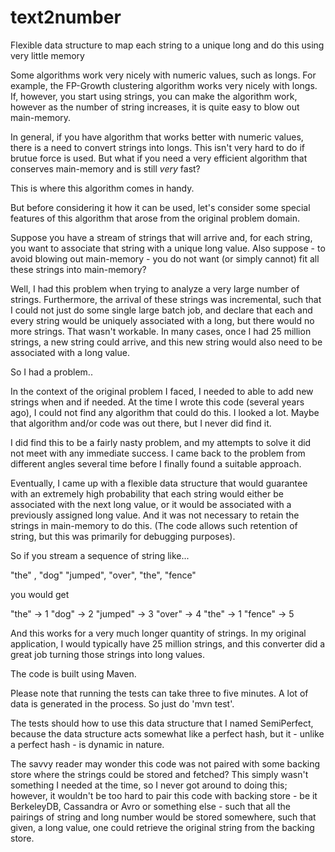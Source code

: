 # text2number
Flexible data structure to map each string to a unique long and do this using very little memory

Some algorithms work very nicely with numeric values, such as longs. For example, the FP-Growth clustering
algorithm works very nicely with longs. If, however, you start using strings, you can make the
algorithm work, however as the number of string increases, it is quite easy to blow out main-memory.

In general, if you have algorithm that works better with numeric values, there is a need to
convert strings into longs.  This isn't very hard to do if brutue force is used. But what
if you need a very efficient algorithm that conserves main-memory and is still *very* fast?

This is where this algorithm comes in handy.

But before considering it how it can be used, let's consider some special features
of this algorithm that arose from the original problem domain. 

Suppose you have a stream of strings that will arrive and, for each string, you want to
associate that string with a unique long value. Also suppose - to avoid blowing out main-memory - you
do not want (or simply cannot) fit all these strings into main-memory?

Well, I had this problem when trying to analyze a very large number of strings. Furthermore, the arrival
of these strings was incremental, such that I could not just do some single large batch job, and declare
that each and every string would be uniquely associated with a long, but there would no more strings.
That wasn't workable. In many cases, once I had 25 million strings, a new string could arrive, and
this new string would also need to be associated with a long value.

So I had a problem..

In the context of the original problem I faced, I needed to able to add new strings when and if needed.
At the time I wrote this code (several years ago), I could not find any algorithm that could do this.
I looked a lot. Maybe that algorithm and/or code was out there, but I never did find it.

I did find this to be a fairly nasty problem, and my attempts to solve it did not meet with any immediate
success. I came back to the problem from different angles several time before I finally found a suitable
approach.

Eventually, I came up with a flexible data structure that would guarantee with an extremely high probability
that each string would either be associated with the next long value, or it would be associated with
a previously assigned long value.  And it was not necessary to retain the strings in main-memory to do this.
(The code allows such retention of string, but this was primarily for debugging purposes).

So if you stream a sequence of string like...

   "the" , "dog" "jumped", "over", "the", "fence"
   
you would get
 
   "the" -> 1
   "dog" -> 2
   "jumped" -> 3
   "over" -> 4
   "the" -> 1
   "fence" -> 5
   
And this works for a very much longer quantity of strings. In my original application, I would typically have
25 million strings, and this converter did a great job turning those strings into long values.

The code is built using Maven.

Please note that running the tests can take three to five minutes. A lot of data is generated in the process.
So just do 'mvn test'.

The tests should how to use this data structure that I named SemiPerfect, because the data structure
acts somewhat like a perfect hash, but it - unlike a perfect hash - is dynamic in nature.

The savvy reader may wonder this code was not paired with some backing store where the strings could be stored
and fetched? This simply wasn't something I needed at the time, so I never got around to doing this;
however, it wouldn't be too hard to pair this code with backing store - be it BerkeleyDB, Cassandra or Avro
or something else - such that all the pairings of string and long number would be stored somewhere, such that given, a long value, one could
retrieve the original string from the backing store.



